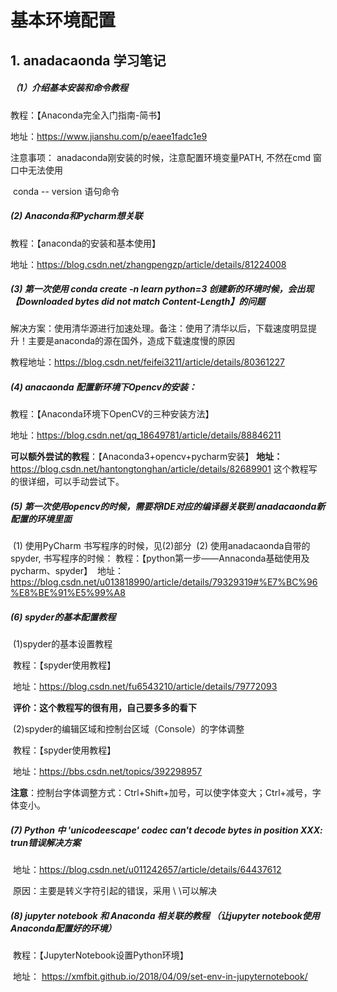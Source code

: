 # 基本环境配置

## 1. anadacaonda 学习笔记

##### （1）介绍基本安装和命令教程

教程：【Anaconda完全入门指南-简书】

地址：https://www.jianshu.com/p/eaee1fadc1e9

注意事项： anadaconda刚安装的时候，注意配置环境变量PATH, 不然在cmd 窗口中无法使用 

​                     conda -- version 语句命令 

##### (2)  Anaconda和Pycharm想关联

教程：【anaconda的安装和基本使用】

地址：https://blog.csdn.net/zhangpengzp/article/details/81224008

##### (3) 第一次使用  conda create -n learn python=3 创建新的环境时候，会出现【Downloaded bytes did not match Content-Length】的问题

解决方案：使用清华源进行加速处理。备注：使用了清华以后，下载速度明显提升！主要是anaconda的源在国外，造成下载速度慢的原因

教程地址：https://blog.csdn.net/feifei3211/article/details/80361227

##### (4)  anacaonda 配置新环境下Opencv的安装：

教程：【Anaconda环境下OpenCV的三种安装方法】

地址：https://blog.csdn.net/qq_18649781/article/details/88846211

**可以额外尝试的教程**：【Anaconda3+opencv+pycharm安装】   **地址：** https://blog.csdn.net/hantongtonghan/article/details/82689901   这个教程写的很详细，可以手动尝试下。

##### (5) 第一次使用opencv的时候，需要将IDE对应的编译器关联到 anadacaonda新配置的环境里面

​      (1) 使用PyCharm 书写程序的时候，见(2)部分
​      (2) 使用anadacaonda自带的spyder, 书写程序的时候：
​	        教程：【python第一步——Annaconda基础使用及pycharm、spyder】
​	        地址：https://blog.csdn.net/u013818990/article/details/79329319#%E7%BC%96%E8%BE%91%E5%99%A8 

##### (6)  spyder的基本配置教程

​       (1)spyder的基本设置教程

​			教程：【spyder使用教程】

​            地址：https://blog.csdn.net/fu6543210/article/details/79772093		

​            **评价：这个教程写的很有用，自己要多多的看下**

​      (2)spyder的编辑区域和控制台区域（Console）的字体调整  

​			教程：【spyder使用教程】

​			地址：https://bbs.csdn.net/topics/392298957  

​		    **注意**：控制台字体调整方式：Ctrl+Shift+加号，可以使字体变大；Ctrl+减号，字体变小。

##### (7)  Python 中 'unicodeescape' codec can't decode bytes in position XXX: trun错误解决方案

​		地址：https://blog.csdn.net/u011242657/article/details/64437612

​		原因：主要是转义字符引起的错误，采用 \\ \可以解决

##### (8)   jupyter notebook 和 Anaconda 相关联的教程 （让jupyter notebook使用Anaconda配置好的环境）

​		教程：【JupyterNotebook设置Python环境】

​       地址： https://xmfbit.github.io/2018/04/09/set-env-in-jupyternotebook/

